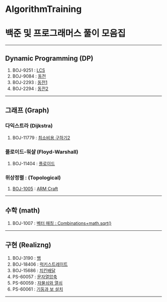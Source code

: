 # AlgorithmTraining
# 백준 및 프로그래머스 풀이 모음집
---
## Dynamic Programming (DP)
1. BOJ-9251 : [LCS](https://www.acmicpc.net/problem/9251)
2. BOJ-9084 : [동전](https://www.acmicpc.net/problem/9084)
3. BOJ-2293 : [동전1](https://www.acmicpc.net/problem/2293)
4. BOJ-2294 : [동전2](https://www.acmicpc.net/problem/2294)
---
## 그래프 (Graph)
### 다익스트라 (Dijkstra)
1. BOJ-11779 : [최소비용 구하기2](https://www.acmicpc.net/problem/11779)
### 플로이드-워샬 (Floyd-Warshall)
1. BOJ-11404 : [플로이드](https://www.acmicpc.net/problem/11404)
### 위상정렬 : (Topological)
1. [BOJ-1005](https://github.com/20190511/AlgorithmTraining/blob/main/%EA%B7%B8%EB%9E%98%ED%94%84/%EC%9C%84%EC%83%81%EC%A0%95%EB%A0%AC/BOJ-1005.py) : [ARM Craft](https://www.acmicpc.net/problem/1005)
---
## 수학 (math)
1. BOJ-1007 : [벡터 매칭 : Combinations+math.sqrt()](https://www.acmicpc.net/problem/1007)
---
## 구현 (Realizng)
1. BOJ-3190 : [뱀](https://www.acmicpc.net/problem/3190)
2. BOJ-18406 : [럭키스트레이트](https://www.acmicpc.net/problem/18406)
3. BOJ-15686 : [치킨배달](https://www.acmicpc.net/problem/15686)
4. PS-60057 : [문자열압축](https://school.programmers.co.kr/learn/courses/30/lessons/60057)
5. PS-60059 : [자물쇠와 열쇠](https://school.programmers.co.kr/learn/courses/30/lessons/60059)
6. PS-60061 : [기둥과 보 설치](https://school.programmers.co.kr/learn/courses/30/lessons/60061)
---

